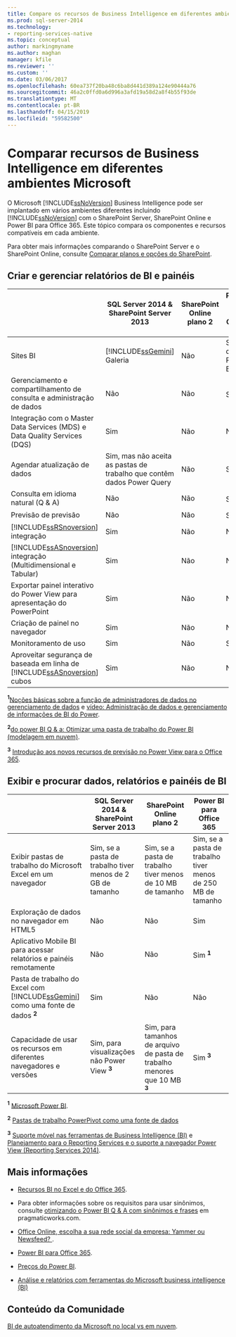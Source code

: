 ```yaml
---
title: Compare os recursos de Business Intelligence em diferentes ambientes Microsoft | Microsoft Docs
ms.prod: sql-server-2014
ms.technology:
- reporting-services-native
ms.topic: conceptual
author: markingmyname
ms.author: maghan
manager: kfile
ms.reviewer: ''
ms.custom: ''
ms.date: 03/06/2017
ms.openlocfilehash: 60ea737f20ba48c6ba8d441d389a124e90444a76
ms.sourcegitcommit: 46a2c0ffd0a6d996a3afd19a58d2a8f4b55f93de
ms.translationtype: MT
ms.contentlocale: pt-BR
ms.lasthandoff: 04/15/2019
ms.locfileid: "59582500"
---
```

# <a name="compare-business-intelligence-capabilities-in-different-microsoft-environments"></a>Comparar recursos de Business Intelligence em diferentes ambientes Microsoft

O Microsoft [!INCLUDE[ssNoVersion](../includes/ssnoversion-md.md)] Business Intelligence pode ser implantado em vários ambientes diferentes incluindo [!INCLUDE[ssNoVersion](../includes/ssnoversion-md.md)] com o SharePoint Server, SharePoint Online e Power BI para Office 365. Este tópico compara os componentes e recursos compatíveis em cada ambiente.  
  
Para obter mais informações comparando o SharePoint Server e o SharePoint Online, consulte [Comparar planos e opções do SharePoint](http://products.office.com/SharePoint/compare-sharepoint-plans).  
  
## <a name="author-and-manage-bi-reports-and-dashboards"></a>Criar e gerenciar relatórios de BI e painéis  
  
||SQL Server 2014 & SharePoint Server 2013|SharePoint Online plano 2|Power BI para Office 365|  
|-|----------------------------------------------|------------------------------|-----------------------------|  
|Sites BI|[!INCLUDE[ssGemini](../includes/ssgemini-md.md)] Galeria|Não|Site do Power BI|  
|Gerenciamento e compartilhamento de consulta e administração de dados|Não|Não|Sim **<sup>1</sup>**|  
|Integração com o Master Data Services (MDS) e Data Quality Services (DQS)|Sim|Não|Não|  
|Agendar atualização de dados|Sim, mas não aceita as pastas de trabalho que contêm dados Power Query|Não|Sim|  
|Consulta em idioma natural (Q & A)|Não|Não|Sim **<sup>2</sup>**|  
|Previsão de previsão|Não|Não|Sim **<sup>3</sup>**|  
|[!INCLUDE[ssRSnoversion](../includes/ssrsnoversion-md.md)] integração|Sim|Não|Não|  
|[!INCLUDE[ssASnoversion](../includes/ssasnoversion-md.md)] integração (Multidimensional e Tabular)|Sim|Não|Não|  
|Exportar painel interativo do Power View para apresentação do PowerPoint|Sim|Não|Não|  
|Criação de painel no navegador|Sim|Não|Não|  
|Monitoramento de uso|Sim|Não|Sim|  
|Aproveitar segurança de baseada em linha de [!INCLUDE[ssASnoversion](../includes/ssasnoversion-md.md)] cubos|Sim|Não|Não|  
  
 **<sup>1</sup>**[Noções básicas sobre a função de administradores de dados no gerenciamento de dados](https://support.office.com/Article/Understanding-the-Role-of-Data-Stewards-in-Data-Management-ae3352f3-4389-45e8-a682-7fd6edb92524?ui=en-US&rs=en-US&ad=US) e [vídeo: Administração de dados e gerenciamento de informações de BI do Power](https://www.youtube.com/watch?v=8dHOj68ts7c).  
  
 **<sup>2</sup>**[do power BI Q & a: Otimizar uma pasta de trabalho do Power BI (modelagem em nuvem)](https://powerbi.microsoft.com/nl-nl/blog/new-in-power-bi-cloud-modeling-for-q-and-a/).  
  
 **<sup>3</sup>**  [Introdução aos novos recursos de previsão no Power View para o Office 365](https://blogs.msdn.com/b/powerbi/archive/2014/05/08/introducing-new-forecasting-capabilities-in-power-view-for-office-365.aspx).  
  
## <a name="view-and-browse-bi-data-reports-and-dashboards"></a>Exibir e procurar dados, relatórios e painéis de BI  
  
||SQL Server 2014 & SharePoint Server 2013|SharePoint Online plano 2|Power BI para Office 365|  
|-|----------------------------------------------|------------------------------|-----------------------------|  
|Exibir pastas de trabalho do Microsoft Excel em um navegador|Sim, se a pasta de trabalho tiver menos de 2 GB de tamanho|Sim, se a pasta de trabalho tiver menos de 10 MB de tamanho|Sim, se a pasta de trabalho tiver menos de 250 MB de tamanho|  
|Exploração de dados no navegador em HTML5|Não|Não|Sim|  
|Aplicativo Mobile BI para acessar relatórios e painéis remotamente|Não|Não|Sim **<sup>1</sup>**|  
|Pasta de trabalho do Excel com [!INCLUDE[ssGemini](../includes/ssgemini-md.md)] como uma fonte de dados **<sup>2</sup>**|Sim|Não|Não|  
|Capacidade de usar os recursos em diferentes navegadores e versões|Sim, para visualizações não Power View **<sup>3</sup>**|Sim, para tamanhos de arquivo de pasta de trabalho menores que 10 MB **<sup>3</sup>**|Sim **<sup>3</sup>**|  
  
 **<sup>1</sup>**  [Microsoft Power BI](http://apps.microsoft.com/windows/app/microsoft-power-bi/b7e7c94d-2ea3-4fa6-a277-9d19a1f697ba).  
  
 **<sup>2</sup>**  [Pastas de trabalho PowerPivot como uma fonte de dados](http://blogs.technet.com/b/excel_services__powerpivot_for_sharepoint_support_blog/archive/2013/02/15/powerpivot-workbook-as-a-data-source.aspx)  
  
 **<sup>3</sup>**  [Suporte móvel nas ferramentas de Business Intelligence (BI)](https://msdn.microsoft.com/library/dn151146\(v=sql.110\).aspx) e [Planejamento para o Reporting Services e o suporte a navegador Power View (Reporting Services 2014)](https://msdn.microsoft.com/library/ms156511.aspx).  
  
## <a name="more-information"></a>Mais informações  
  
- [Recursos BI no Excel e do Office 365](https://support.office.com/article/BI-capabilities-in-Excel-and-Office-365-26c0548e-124c-4fd3-aab3-5f64568cb743).  
  
- Para obter informações sobre os requisitos para usar sinônimos, consulte [otimizando o Power BI Q & A com sinônimos e frases](https://blog.pragmaticworks.com/optimizing-power-bi-qa-with-synonyms-phrasing-using-cloud-modeling) em pragmaticworks.com.  
  
- [Office Online, escolha a sua rede social da empresa: Yammer ou Newsfeed? ](https://support.office.com/article/Pick-your-enterprise-social-network-Yammer-or-Newsfeed-21954c85-4384-47d4-96c2-dfa1c9d56e66?ui=en-US&rs=en-US&ad=US).  
  
- [Power BI para Office 365](https://www.microsoft.com/powerbi/default.aspx).  
  
- [Preços do Power BI](https://www.microsoft.com/powerBI/pricing.aspx).  
  
- [Análise e relatórios com ferramentas do Microsoft business intelligence (BI)](../reporting-services/choosing-microsoft-business-intelligence-bi-tools-for-analysis-and-reporting.md)  
  
## <a name="community-content"></a>Conteúdo da Comunidade

[BI de autoatendimento da Microsoft no local vs em nuvem](http://businessintelligist.com/2014/02/07/microsoft-self-service-bi-on-premise-vs-could/).